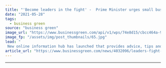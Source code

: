 ```yaml
---
title: "'Become leaders in the fight' -  Prime Minister urges small businesses to set climate goals"
date: "2021-05-28"
tags: 
  - business green
source: "business green"
image_url: "https://www.businessgreen.com/api/v1/wps/74e8d15/cbcc464a-9b01-493c-9310-42f0882ce5d6/2/Shed-1-Distillery-3-185x114.jpg"
image_fp: "/assets/img/post_thumbnails/65.jpg"
lead: "
 New online information hub has launched that provides advice, tips and resources for SMEs looking to set climate targets and 'green' their operations and activity ..."
article_url: "https://www.businessgreen.com/news/4032096/leaders-fight-prime-minister-urges-small-businesses-set-climate-goals"
---
```


---
